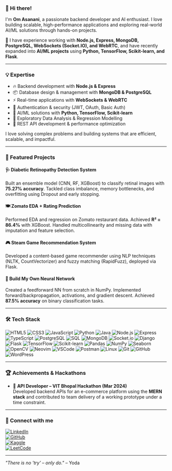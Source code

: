 ### 🌟 Hi there!  

I'm **Om Asanani**, a passionate backend developer and AI enthusiast. I love building scalable, high-performance applications and exploring real-world AI/ML solutions through hands-on projects.

🚀 I have experience working with **Node.js, Express, MongoDB, PostgreSQL, WebSockets (Socket.IO), and WebRTC**, and have recently expanded into **AI/ML projects** using **Python, TensorFlow, Scikit-learn, and Flask**.

---

### 💡 Expertise  

- 🔥 Backend development with **Node.js & Express**  
- 📦 Database design & management with **MongoDB & PostgreSQL**  
- ⚡ Real-time applications with **WebSockets & WebRTC**  
- 🔐 Authentication & security (JWT, OAuth, Basic Auth)  
- 🧠 AI/ML solutions with **Python, TensorFlow, Scikit-learn**  
- 🧪 Exploratory Data Analysis & Regression Modelling  
- 🚀 REST API development & performance optimization  

I love solving complex problems and building systems that are efficient, scalable, and impactful.

---

### 🧠 Featured Projects

#### 🩺 Diabetic Retinopathy Detection System  
Built an ensemble model (CNN, RF, XGBoost) to classify retinal images with **75.27% accuracy**. Tackled class imbalance, memory bottlenecks, and overfitting using Dropout and early stopping.

#### 🍽️ Zomato EDA + Rating Prediction  
Performed EDA and regression on Zomato restaurant data. Achieved **R² = 86.4%** with XGBoost. Handled multicollinearity and missing data with imputation and feature selection.

#### 🎮 Steam Game Recommendation System  
Developed a content-based game recommender using NLP techniques (NLTK, CountVectorizer) and fuzzy matching (RapidFuzz), deployed via Flask.

#### 🧠 Build My Own Neural Network  
Created a feedforward NN from scratch in NumPy. Implemented forward/backpropagation, activations, and gradient descent. Achieved **87.5% accuracy** on binary classification tasks.

---

### 🛠 Tech Stack  

![HTML5](https://img.shields.io/badge/HTML5-E34F26?style=for-the-badge&logo=html5&logoColor=white) ![CSS3](https://img.shields.io/badge/CSS3-1572B6?style=for-the-badge&logo=css3&logoColor=white)  ![JavaScript](https://img.shields.io/badge/JavaScript-F7DF1E?style=for-the-badge&logo=javascript&logoColor=black)  ![Python](https://img.shields.io/badge/Python-3776AB?style=for-the-badge&logo=python&logoColor=white)  ![Java](https://img.shields.io/badge/Java-007396?style=for-the-badge&logo=java&logoColor=white)  ![Node.js](https://img.shields.io/badge/Node.js-43853D?style=for-the-badge&logo=node.js&logoColor=white)  ![Express](https://img.shields.io/badge/Express-000000?style=for-the-badge&logo=express&logoColor=white)  ![TypeScript](https://img.shields.io/badge/TypeScript-3178C6?style=for-the-badge&logo=typescript&logoColor=white)  ![PostgreSQL](https://img.shields.io/badge/PostgreSQL-336791?style=for-the-badge&logo=postgresql&logoColor=white)  ![SQL](https://img.shields.io/badge/SQL-4479A1?style=for-the-badge&logo=postgresql&logoColor=white)  ![MongoDB](https://img.shields.io/badge/MongoDB-4EA94B?style=for-the-badge&logo=mongodb&logoColor=white)  ![Socket.io](https://img.shields.io/badge/Socket.io-010101?style=for-the-badge&logo=socket.io&logoColor=white)  ![Django](https://img.shields.io/badge/Django-092E20?style=for-the-badge&logo=django&logoColor=white)  ![Flask](https://img.shields.io/badge/Flask-000000?style=for-the-badge&logo=flask&logoColor=white)  ![TensorFlow](https://img.shields.io/badge/TensorFlow-FF6F00?style=for-the-badge&logo=tensorflow&logoColor=white)  ![Scikit-learn](https://img.shields.io/badge/Scikit--learn-F7931E?style=for-the-badge&logo=scikitlearn&logoColor=white)  ![Pandas](https://img.shields.io/badge/Pandas-150458?style=for-the-badge&logo=pandas&logoColor=white)  ![NumPy](https://img.shields.io/badge/NumPy-013243?style=for-the-badge&logo=numpy&logoColor=white)  ![Seaborn](https://img.shields.io/badge/Seaborn-0099C6?style=for-the-badge&logo=seaborn&logoColor=white)  ![OpenCV](https://img.shields.io/badge/OpenCV-5C3EE8?style=for-the-badge&logo=opencv&logoColor=white)  ![Neovim](https://img.shields.io/badge/Neovim-57A143?style=for-the-badge&logo=neovim&logoColor=white)  ![VSCode](https://img.shields.io/badge/VSCode-007ACC?style=for-the-badge&logo=visualstudiocode&logoColor=white)  ![Postman](https://img.shields.io/badge/Postman-FF6C37?style=for-the-badge&logo=postman&logoColor=white)  ![Linux](https://img.shields.io/badge/Linux-FCC624?style=for-the-badge&logo=linux&logoColor=black)  ![Git](https://img.shields.io/badge/Git-F05032?style=for-the-badge&logo=git&logoColor=white)  ![GitHub](https://img.shields.io/badge/GitHub-181717?style=for-the-badge&logo=github&logoColor=white)  ![WordPress](https://img.shields.io/badge/WordPress-21759B?style=for-the-badge&logo=wordpress&logoColor=white)  

---

### 🏆 Achievements & Hackathons  

- 🥇 **API Developer – VIT Bhopal Hackathon (Mar 2024)**  
  Developed backend APIs for an e-commerce platform using the **MERN stack** and contributed to team delivery of a working prototype under a time constraint.

---

### 📢 Connect with me  

[![LinkedIn](https://img.shields.io/badge/LinkedIn-0A66C2?style=for-the-badge&logo=linkedin&logoColor=white)](https://linkedin.com/in/om-asanani)  
[![GitHub](https://img.shields.io/badge/GitHub-181717?style=for-the-badge&logo=github&logoColor=white)](https://github.com/LILCOOTS)  
[![Kaggle](https://img.shields.io/badge/Kaggle-20BEFF?style=for-the-badge&logo=kaggle&logoColor=white)](https://www.kaggle.com/omasanani)  
[![LeetCode](https://img.shields.io/badge/LeetCode-FFA116?style=for-the-badge&logo=leetcode&logoColor=white)](https://leetcode.com/u/MaulanaDelRey/)  

---

_"There is no 'try' – only do."_ – Yoda
